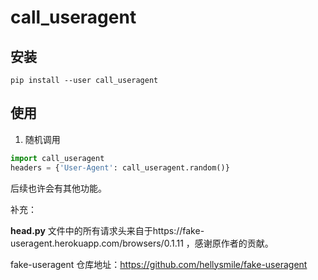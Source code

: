 # call_useragent

## 安装

`pip install --user call_useragent`

## 使用

1. 随机调用

```python
import call_useragent
headers = {'User-Agent': call_useragent.random()}
```

后续也许会有其他功能。

补充：

**head.py** 文件中的所有请求头来自于https://fake-useragent.herokuapp.com/browsers/0.1.11 ，感谢原作者的贡献。

fake-useragent 仓库地址：https://github.com/hellysmile/fake-useragent
